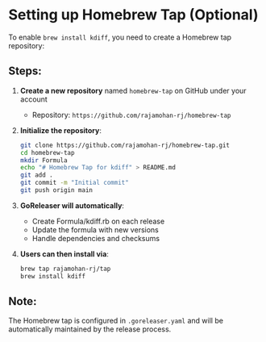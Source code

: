 # Setting up Homebrew Tap (Optional)

To enable `brew install kdiff`, you need to create a Homebrew tap repository:

## Steps:

1. **Create a new repository** named `homebrew-tap` on GitHub under your account
   - Repository: `https://github.com/rajamohan-rj/homebrew-tap`

2. **Initialize the repository**:
   ```bash
   git clone https://github.com/rajamohan-rj/homebrew-tap.git
   cd homebrew-tap
   mkdir Formula
   echo "# Homebrew Tap for kdiff" > README.md
   git add .
   git commit -m "Initial commit"
   git push origin main
   ```

3. **GoReleaser will automatically**:
   - Create Formula/kdiff.rb on each release
   - Update the formula with new versions
   - Handle dependencies and checksums

4. **Users can then install via**:
   ```bash
   brew tap rajamohan-rj/tap
   brew install kdiff
   ```

## Note:
The Homebrew tap is configured in `.goreleaser.yaml` and will be automatically maintained by the release process.
